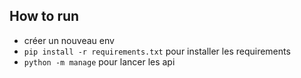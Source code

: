 ## How to run

* créer un nouveau env
* `pip install -r requirements.txt` pour installer les requirements
* `python -m manage` pour lancer les api
